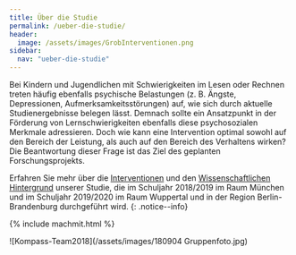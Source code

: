 ```yaml
---
title: Über die Studie
permalink: /ueber-die-studie/
header:
  image: /assets/images/GrobInterventionen.png
sidebar:
  nav: "ueber-die-studie"
---
```


Bei Kindern und Jugendlichen mit Schwierigkeiten im Lesen oder Rechnen treten häufig ebenfalls psychische Belastungen (z. B. Ängste, Depressionen, Aufmerksamkeitsstörungen) auf, wie sich durch aktuelle Studienergebnisse belegen lässt.
Demnach sollte ein Ansatzpunkt in der Förderung von Lernschwierigkeiten ebenfalls diese psychosozialen Merkmale adressieren.
Doch wie kann eine Intervention optimal sowohl auf den Bereich der Leistung, als auch auf den Bereich des Verhaltens wirken?
Die Beantwortung dieser Frage ist das Ziel des geplanten Forschungsprojekts.

Erfahren Sie mehr über die [Interventionen](interventionen/) und den [Wissenschaftlichen Hintergrund](wissenschaftlicher-hintergrund/) unserer Studie, die im Schuljahr 2018/2019 im Raum München und im Schuljahr 2019/2020 im Raum Wuppertal und in der Region Berlin-Brandenburg durchgeführt wird. 
{: .notice--info}

{% include machmit.html %}

![Kompass-Team2018](/assets/images/180904 Gruppenfoto.jpg)
    

